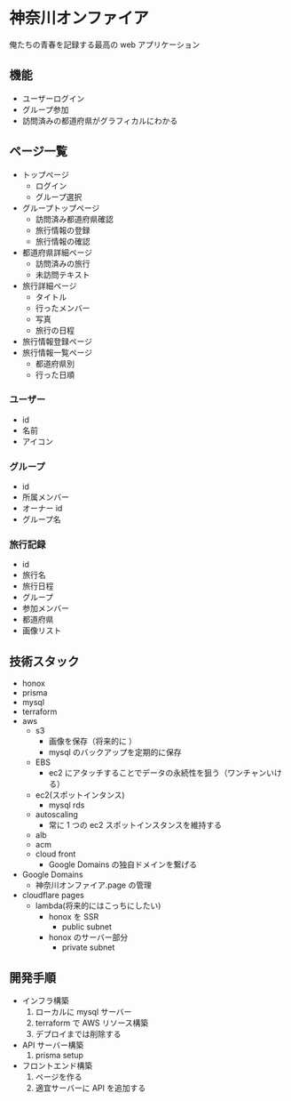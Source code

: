 # 神奈川オンファイア

俺たちの青春を記録する最高の web アプリケーション

## 機能

- ユーザーログイン
- グループ参加
- 訪問済みの都道府県がグラフィカルにわかる

## ページ一覧

- トップページ
  - ログイン
  - グループ選択
- グループトップページ
  - 訪問済み都道府県確認
  - 旅行情報の登録
  - 旅行情報の確認
- 都道府県詳細ページ
  - 訪問済みの旅行
  - 未訪問テキスト
- 旅行詳細ページ
  - タイトル
  - 行ったメンバー
  - 写真
  - 旅行の日程
- 旅行情報登録ページ
- 旅行情報一覧ページ
  - 都道府県別
  - 行った日順

### ユーザー

- id
- 名前
- アイコン

### グループ

- id
- 所属メンバー
- オーナー id
- グループ名

### 旅行記録

- id
- 旅行名
- 旅行日程
- グループ
- 参加メンバー
- 都道府県
- 画像リスト

## 技術スタック

- honox
- prisma
- mysql
- terraform
- aws
  - s3
    - 画像を保存（将来的に ）
    - mysql のバックアップを定期的に保存
  - EBS
    - ec2 にアタッチすることでデータの永続性を狙う（ワンチャンいける）
  - ec2(スポットインタンス)
    - mysql rds
  - autoscaling
    - 常に 1 つの ec2 スポットインスタンスを維持する
  - alb
  - acm
  - cloud front
    - Google Domains の独自ドメインを繋げる
- Google Domains
  - 神奈川オンファイア.page の管理
- cloudflare pages
  - lambda(将来的にはこっちにしたい)
    - honox を SSR
      - public subnet
    - honox のサーバー部分
      - private subnet

## 開発手順

- インフラ構築
  1. ローカルに mysql サーバー
  1. terraform で AWS リソース構築
  1. デプロイまでは削除する
- API サーバー構築
  1. prisma setup
- フロントエンド構築
  1. ページを作る
  1. 適宜サーバーに API を追加する
